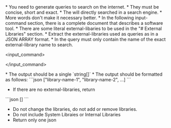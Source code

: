 <rules>
* You need to generate queries to search on the internet.
* They must be concise, short and exact.
* The will directly searched in a search engine. 
* More words don't make it necessary better.
* In the following input-command section, there is a complete document that describes a software tool.
* There are some literal external-libaries to be used in the "# External Libraries" section. 
* Extract the external-libraries used as queries as in a JSON ARRAY format.
* In the query must only contain the name of the exact external-library name to search.
</rules>

<input_command>

</input_command>

<formatting>
* The output should be a single `string[]`
* The output should be formatted as follows:
<output>
```json
    ["library-name-1", "library-name-2", ...]
```
</output>

* If there are no external-libraries, return
<empty-external-libraries-output>
```json
    []
```
</empty-external-libraries-output>

* Do not change the libraries, do not add or remove libraries.
* Do not include System Libraies or Internal Libraries
* Return only one json
</formatting>

